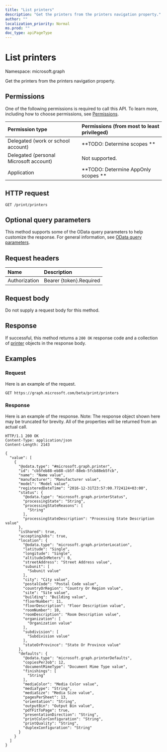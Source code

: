 ```yaml
---
title: "List printers"
description: "Get the printers from the printers navigation property."
author: ""
localization_priority: Normal
ms.prod: ""
doc_type: apiPageType
---
```


# List printers

Namespace: microsoft.graph

Get the printers from the printers navigation property.

## Permissions
One of the following permissions is required to call this API. To learn more, including how to choose permissions, see [Permissions](/concepts/permissions-reference.md).

|Permission type|Permissions (from most to least privileged)|
|:---|:---|
|Delegated (work or school account)|**TODO: Determine scopes **|
|Delegated (personal Microsoft account)|Not supported.|
|Application|**TODO: Determine AppOnly scopes **|

## HTTP request
<!-- {
  "blockType": "ignored"
}
-->
``` http
GET /print/printers
```

## Optional query parameters
This method supports some of the OData query parameters to help customize the response. For general information, see [OData query parameters](/graph/query-parameters).

## Request headers
|Name|Description|
|:---|:---|
|Authorization|Bearer {token}.Required|

## Request body
Do not supply a request body for this method.

## Response
If successful, this method returns a `200 OK` response code and a collection of [printer](../resources/printer.md) objects in the response body.

## Examples

### Request
Here is an example of the request.
<!-- {
  "blockType": "request",
  "name": "get_printer"
}
-->
``` http
GET https://graph.microsoft.com/beta/print/printers
```

### Response
Here is an example of the response. Note: The response object shown here may be truncated for brevity. All of the properties will be returned from an actual call.
<!-- {
  "blockType": "response",
  "truncated": true,
  "@odata.type": "collection(microsoft.graph.printer)"
}
-->
``` http
HTTP/1.1 200 OK
Content-Type: application/json
Content-Length: 2143

{
  "value": [
    {
      "@odata.type": "#microsoft.graph.printer",
      "id": "cb5feb88-eb88-cb5f-88eb-5fcb88eb5fcb",
      "name": "Name value",
      "manufacturer": "Manufacturer value",
      "model": "Model value",
      "registeredDateTime": "2016-12-31T23:57:00.7724124+03:00",
      "status": {
        "@odata.type": "microsoft.graph.printerStatus",
        "processingState": "String",
        "processingStateReasons": [
          "String"
        ],
        "processingStateDescription": "Processing State Description value"
      },
      "isShared": true,
      "acceptingJobs": true,
      "location": {
        "@odata.type": "microsoft.graph.printerLocation",
        "latitude": "Single",
        "longitude": "Single",
        "altitudeInMeters": 0,
        "streetAddress": "Street Address value",
        "subunit": [
          "Subunit value"
        ],
        "city": "City value",
        "postalCode": "Postal Code value",
        "countryOrRegion": "Country Or Region value",
        "site": "Site value",
        "building": "Building value",
        "floorNumber": 11,
        "floorDescription": "Floor Description value",
        "roomNumber": 10,
        "roomDescription": "Room Description value",
        "organization": [
          "Organization value"
        ],
        "subdivision": [
          "Subdivision value"
        ],
        "stateOrProvince": "State Or Province value"
      },
      "defaults": {
        "@odata.type": "microsoft.graph.printerDefaults",
        "copiesPerJob": 12,
        "documentMimeType": "Document Mime Type value",
        "finishings": [
          "String"
        ],
        "mediaColor": "Media Color value",
        "mediaType": "String",
        "mediaSize": "Media Size value",
        "pagesPerSheet": 13,
        "orientation": "String",
        "outputBin": "Output Bin value",
        "pdfFitToPage": true,
        "presentationDirection": "String",
        "printColorConfiguration": "String",
        "printQuality": "String",
        "duplexConfiguration": "String"
      }
    }
  ]
}
```

